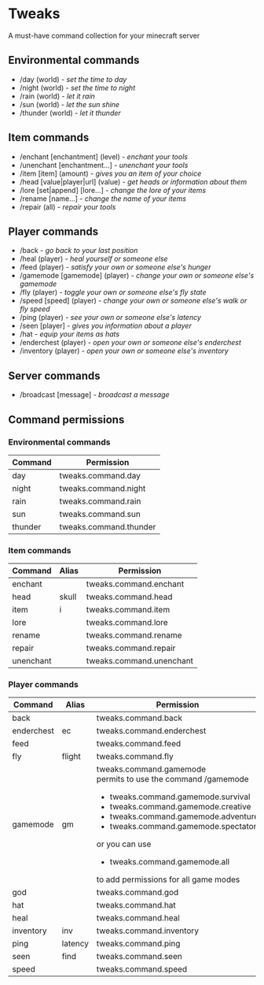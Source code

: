 # Tweaks

A must-have command collection for your minecraft server

## Environmental commands

- /day (world) - *set the time to day*
- /night (world) - *set the time to night*
- /rain (world) - *let it rain*
- /sun (world) - *let the sun shine*
- /thunder (world) - *let it thunder*

## Item commands

- /enchant [enchantment] (level) - *enchant your tools*
- /unenchant [enchantment...] - *unenchant your tools*
- /item [item] (amount) - *gives you an item of your choice*
- /head [value|player|url] (value) - *get heads or information about them*
- /lore [set|append] [lore...] - *change the lore of your items*
- /rename [name...] - *change the name of your items*
- /repair (all) - *repair your tools*

## Player commands

- /back - *go back to your last position*
- /heal (player) - *heal yourself or someone else*
- /feed (player) - *satisfy your own or someone else's hunger*
- /gamemode [gamemode] (player) - *change your own or someone else's gamemode*
- /fly (player) - *toggle your own or someone else's fly state*
- /speed [speed] (player) - *change your own or someone else's walk or fly speed*
- /ping (player) - *see your own or someone else's latency*
- /seen [player] - *gives you information about a player*
- /hat - *equip your items as hats*
- /enderchest (player) - *open your own or someone else's enderchest*
- /inventory (player) - *open your own or someone else's inventory*

## Server commands

- /broadcast [message] - *broadcast a message*

## Command permissions

### Environmental commands

| Command | Permission             |
|---------|------------------------|
| day     | tweaks.command.day     |
| night   | tweaks.command.night   |
| rain    | tweaks.command.rain    |
| sun     | tweaks.command.sun     |
| thunder | tweaks.command.thunder |

### Item commands

| Command   | Alias | Permission               |
|-----------|-------|--------------------------|
| enchant   |       | tweaks.command.enchant   |
| head      | skull | tweaks.command.head      |
| item      | i     | tweaks.command.item      |
| lore      |       | tweaks.command.lore      |
| rename    |       | tweaks.command.rename    |
| repair    |       | tweaks.command.repair    |
| unenchant |       | tweaks.command.unenchant |

### Player commands

| Command    | Alias   | Permission                                                                                                                                                                                                                                                                                                                    | Argument | Permission |
|------------|---------|-------------------------------------------------------------------------------------------------------------------------------------------------------------------------------------------------------------------------------------------------------------------------------------------------------------------------------|----------|------------|
| back       |         | tweaks.command.back                                                                                                                                                                                                                                                                                                           |          |            |
| enderchest | ec      | tweaks.command.enderchest                                                                                                                                                                                                                                                                                                     | player   | *.others   |
| feed       |         | tweaks.command.feed                                                                                                                                                                                                                                                                                                           | player   | *.others   |
| fly        | flight  | tweaks.command.fly                                                                                                                                                                                                                                                                                                            | player   | *.others   |
| gamemode   | gm      | tweaks.command.gamemode<br/>permits to use the command /gamemode<ul><li>tweaks.command.gamemode.survival<li>tweaks.command.gamemode.creative</li><li>tweaks.command.gamemode.adventure<li>tweaks.command.gamemode.spectator</ul> or you can use <ul><li>tweaks.command.gamemode.all</ul>to add permissions for all game modes | player   | *.others   |
| god        |         | tweaks.command.god                                                                                                                                                                                                                                                                                                            | player   | *.others   |
| hat        |         | tweaks.command.hat                                                                                                                                                                                                                                                                                                            |          |            |
| heal       |         | tweaks.command.heal                                                                                                                                                                                                                                                                                                           | player   | *.others   |
| inventory  | inv     | tweaks.command.inventory                                                                                                                                                                                                                                                                                                      |          |            |
| ping       | latency | tweaks.command.ping                                                                                                                                                                                                                                                                                                           | player   | *.others   |
| seen       | find    | tweaks.command.seen                                                                                                                                                                                                                                                                                                           |          |            |
| speed      |         | tweaks.command.speed                                                                                                                                                                                                                                                                                                          | player   | *.others   |
